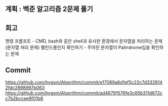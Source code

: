 ## 계획 : 백준 알고리즘 2문제 풀기

## 회고

명령 프롬프트 - CMD, bash와 같은 shell과 유사한 환경에서 문자열을 처리하는 문제 (문자열 처리 문제)
팰린드롬인지 확인하기 - 주어진 문자열이 Palindrome임을 확인하는 문제

## Commit

https://github.com/hygoni/Algorithm/commit/e17089a6d1ef5c22c7d3328142fdc2898997b063
https://github.com/hygoni/Algorithm/commit/ad46791576fe3c65b311d672cc7b2bccee9f01b6
